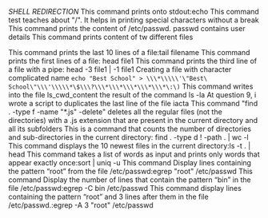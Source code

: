 *SHELL REDIRECTION*
This command prints onto stdout:echo
This command test teaches about "/". It helps in printing special characters without a break
This command prints the content of /etc/passwd. passwd contains user details
This command prints content of tw different files

This command prints the last 10 lines of a file:tail filename
This command prints the first lines of a file: head file1
This command prints the third line of a file with a pipe: head -3 file1 | -1 file1
Creating a file with character complicated name ````echo "Best School" > \\\*\\\\\'\"Best\ School\"\\\'\\\\\*\$\\\?\\\*\\\*\\\*\\\*\\\*\:\)````
This command writes into the file ls_cwd_content the result of the command ls -la
At question 9, i wrote a script to duplicates the last line of the file iacta
This command "find . -type f -name "*.js" -delete" deletes all the regular files (not the directories) with a .js extension that are present in the current directory and all its subfolders
This is a command  that counts the number of directories and sub-directories in the current directory: find . -type d ! -path . | wc -l
This command displays the 10 newest files in the current directory:ls -t . | head
This command takes a list of words as input and prints only words that appear exactly once:sort | uniq -u
This command Display lines containing the pattern “root” from the file /etc/passwd:egrep "root" /etc/passwd
This command Display the number of lines that contain the pattern “bin” in the file /etc/passwd:egrep -C bin /etc/passwd
This command display lines containing the pattern “root” and 3 lines after them in the file /etc/passwd.:egrep -A 3 "root" /etc/passwd
